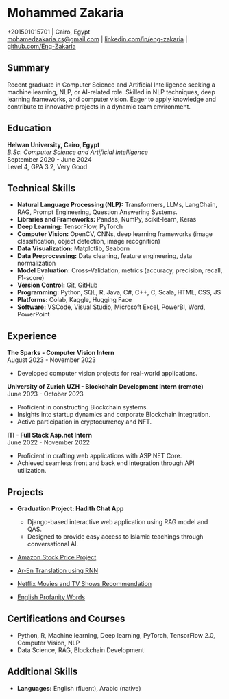 # Mohammed Zakaria

+201501015701 | Cairo, Egypt  
[mohamedzakaria.cs@gmail.com](mailto:mohamedzakaria.cs@gmail.com) | [linkedin.com/in/eng-zakaria](https://linkedin.com/in/eng-zakaria) | [github.com/Eng-Zakaria](https://github.com/Eng-Zakaria)

## Summary
Recent graduate in Computer Science and Artificial Intelligence seeking a machine learning, NLP, or AI-related role. Skilled in NLP techniques, deep learning frameworks, and computer vision. Eager to apply knowledge and contribute to innovative projects in a dynamic team environment.

## Education
**Helwan University, Cairo, Egypt**  
*B.Sc. Computer Science and Artificial Intelligence*  
September 2020 - June 2024  
Level 4, GPA 3.2, Very Good

## Technical Skills
- **Natural Language Processing (NLP):** Transformers, LLMs, LangChain, RAG, Prompt Engineering, Question Answering Systems.
- **Libraries and Frameworks:** Pandas, NumPy, scikit-learn, Keras
- **Deep Learning:** TensorFlow, PyTorch
- **Computer Vision:** OpenCV, CNNs, deep learning frameworks (image classification, object detection, image recognition)
- **Data Visualization:** Matplotlib, Seaborn
- **Data Preprocessing:** Data cleaning, feature engineering, data normalization
- **Model Evaluation:** Cross-Validation, metrics (accuracy, precision, recall, F1-score)
- **Version Control:** Git, GitHub
- **Programming:** Python, SQL, R, Java, C#, C++, C, Scala, HTML, CSS, JS
- **Platforms:** Colab, Kaggle, Hugging Face
- **Software:** VSCode, Visual Studio, Microsoft Excel, PowerBI, Word, PowerPoint

## Experience
**The Sparks - Computer Vision Intern**  
August 2023 - November 2023  
- Developed computer vision projects for real-world applications.

**University of Zurich UZH - Blockchain Development Intern (remote)**  
June 2023 - October 2023  
- Proficient in constructing Blockchain systems.
- Insights into startup dynamics and corporate Blockchain integration.
- Active participation in cryptocurrency and NFT.

**ITI - Full Stack Asp.net Intern**  
June 2022 - November 2022  
- Proficient in crafting web applications with ASP.NET Core.
- Achieved seamless front and back end integration through API utilization.

## Projects
- **Graduation Project: Hadith Chat App**
  - Django-based interactive web application using RAG model and QAS.
  - Designed to provide easy access to Islamic teachings through conversational AI.

- [Amazon Stock Price Project](https://github.com/Eng-Zakaria/Amazon_Stock_Price.git)
- [Ar-En Translation using RNN](https://github.com/Eng-Zakaria/RNN_Translation_AR_EN.git)
- [Netflix Movies and TV Shows Recommendation](https://github.com/Eng-Zakaria/Netflix_Movies_and_TV_Shows.git)
- [English Profanity Words](https://github.com/Eng-Zakaria/English-profanity-words.git)

## Certifications and Courses
- Python, R, Machine learning, Deep learning, PyTorch, TensorFlow 2.0, Computer Vision, NLP
- Data Science, RAG, Blockchain Development

## Additional Skills
- **Languages:** English (fluent), Arabic (native)
